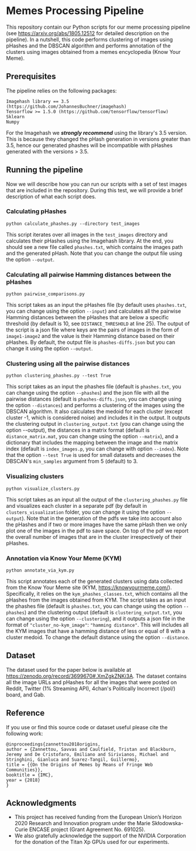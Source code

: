 # Memes Processing Pipeline

This repository contain our Python scripts for our meme processing pipeline (see https://arxiv.org/abs/1805.12512 for detailed description on the pipeline). In a nutshell, this code performs clustering of images using pHashes and the DBSCAN algorithm and performs annotation of the clusters using images obtained from a memes encyclopedia (Know Your Meme).


## Prerequisites

The pipeline relies on the following packages:
```
Imagehash library == 3.5 (https://github.com/JohannesBuchner/imagehash)
Tensorflow >= 1.5.0 (https://github.com/tensorflow/tensorflow)
Sklearn
Numpy 
```
For the Imagehash we ***strongly recommend*** using the library's 3.5 version. This is because they changed the pHash generation in versions greater than 3.5, hence our generated phashes will be incompatible with pHashes generated with the versions > 3.5.

## Running the pipeline

Now we will describe how you can run our scripts with a set of test images that are included in the repository. During this test, we will provide a brief description of what each script does.

### Calculating pHashes
```
python calculate_phashes.py --directory test_images
```
This script iterates over all images in the `test_images` directory and calculates their pHashes using the Imagehash library. At the end, you should see a new file called `phashes.txt`, which contains the images path and the generated pHash. Note that you can change the output file using the option `--output`.

### Calculating all pairwise Hamming distances between the pHashes
```
python pairwise_comparisons.py 
```
This script takes as an input the pHashes file (by default uses `phashes.txt`, you can change using the option `--input`) and calculates all the pairwise Hamming distances between the pHashes that are below a specific threshold (by default is 10, see `DISTANCE_THRESHOLD` at line 25). The output of the script is a json file where keys are the pairs of images in the form of `image1-image2` and the value is their Hamming distance based on their pHashes. By default, the output file is `phashes-diffs.json` but you can change it using the option `--output`.

### Clustering using all the pairwise distances
```
python clustering_phashes.py --test True
```
This script takes as an input the phashes file (default is `phashes.txt`, you can change using the option `--phashes`) and the json file with all the pairwise distances (default is `phashes-diffs.json`, you can change using the option `--distances`) and performs a clustering of the images using the DBSCAN algorithm. It also calculates the medoid for each cluster (except cluster -1, which is considered noise) and includes it in the output.
It outputs the clustering output in `clustering_output.txt` (you can change using the option --output), the distances in a matrix format (default is `distance_matrix.mat`, you can change using the option `--matrix`), and a dictionary that includes the mapping between the image and the matrix index (default is `index_images.p`, you can change with option `--index`).
Note that the option `--test True` is used for small datasets and decreases the DBSCAN's `min_samples` argument from 5 (default) to 3.

### Visualizing clusters
```
python visualize_clusters.py
```
This script takes as an input all the output of the `clustering_phashes.py` file and visualizes each cluster in a separate pdf (by default in `clusters_visualization` folder, you can change it using the option `--output`).
Note that in the generation of the pdfs we take into account also the pHashes and if two or more images have the same pHash then we only plot one of the images in the pdf to save space. On top of the pdf we report the overall number of images that are in the cluster irrespectively of their pHashes.

### Annotation via Know Your Meme (KYM)
```
python annotate_via_kym.py
```
This script annotates each of the generated clusters using data collected from the Know Your Meme site (KYM, https://knowyourmeme.com/). Specifically, it relies on the `kym_phashes_classes.txt`, which contains all the pHashes from the images obtained from KYM.
The script takes as an input the phashes file (default is `phashes.txt`, you can change using the option `--phashes`) and the clustering output (default is `clustering_output.txt`, you can change using the option `--clustering`), and it outputs a json file in the format of `"cluster_no-kym_image"`: `"hamming distance"`. 
This will includes all the KYM images that have a hamming distance of less or equal of 8 with a cluster medoid. To change the default distance using the option `--distance`.

## Dataset
The dataset used for the paper below is available at https://zenodo.org/record/3699670#.XmZgkZNKi3A. The dataset contains all the image URLs and pHashes for all the images that were posted on Reddit, Twitter (1% Streaming API), 4chan's Politically Incorrect (/pol/) board, and Gab.

## Reference
If you use or find this source code or dataset useful please cite the following work:

    @inproceedings{zannettou2018origins,
    author = {Zannettou, Savvas and Caulfield, Tristan and Blackburn, Jeremy and De Cristofaro, Emiliano and Sirivianos, Michael and Stringhini, Gianluca and Suarez-Tangil, Guillermo},
    title = {{On the Origins of Memes by Means of Fringe Web Communities}},
    booktitle = {IMC},
    year = {2018}
    }


## Acknowledgments

* This project has received funding from the European Union’s Horizon 2020 Research and Innovation program under the Marie Skłodowska-Curie ENCASE project (Grant Agreement No. 691025).
* We also gratefully acknowledge the support of the NVIDIA Corporation for the donation of the Titan Xp GPUs used for our experiments.
